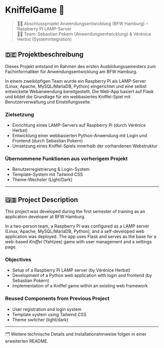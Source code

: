 # KniffelGame 🎲

> 🧑‍💻 Abschlussprojekt Anwendungsentwicklung (BFW Hamburg) – Raspberry Pi LAMP-Server  
> 👩‍🔧 Team: Sebastian Pokern (Anwendungsentwicklung) & Vérénice Herbst (Systemintegration)

## 🇩🇪 Projektbeschreibung

Dieses Projekt entstand im Rahmen des ersten Ausbildungssemesters zum Fachinformatiker für Anwendungsentwicklung am BFW Hamburg.

In einem zweiköpfigen Team wurde ein Raspberry Pi als LAMP-Server (Linux, Apache, MySQL/MariaDB, Python) eingerichtet und eine selbst entwickelte Webanwendung bereitgestellt. Die Web-App basiert auf Flask und bildet die Grundlage für ein webbasiertes Kniffel-Spiel mit Benutzerverwaltung und Einstellungsseite.

### Zielsetzung

- Einrichtung eines LAMP-Servers auf Raspberry Pi (durch Vérénice Herbst)
- Entwicklung einer webbasierten Python-Anwendung mit Login und Frontend (durch Sebastian Pokern)
- Umsetzung eines Kniffel-Spiels innerhalb der vorhandenen Webstruktur

### Übernommene Funktionen aus vorherigem Projekt

- Benutzerregistrierung & Login-System
- Template-System mit Tailwind CSS
- Theme-Wechsler (Light/Dark)
---

## 🇬🇧 Project Description

This project was developed during the first semester of training as an application developer at BFW Hamburg.

In a two-person team, a Raspberry Pi was configured as a LAMP server (Linux, Apache, MySQL/MariaDB, Python), and a self-developed web application was deployed. The app uses Flask and serves as the base for a web-based *Kniffel* (Yahtzee) game with user management and a settings page.

### Objectives

- Setup of a Raspberry Pi LAMP server (by Vérénice Herbst)
- Development of a Python web application with login and frontend (by Sebastian Pokern)
- Implementation of a Kniffel game within an existing web framework

### Reused Components from Previous Project

- User registration and login system  
- Template system using Tailwind CSS  
- Theme switcher (light/dark)  
---

🗂️ Weitere technische Details und Installationshinweise folgen in einer erweiterten README.

